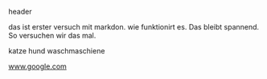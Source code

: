 header

das ist erster versuch mit markdon.
wie funktionirt es. Das bleibt spannend.
So versuchen wir das mal.

katze
hund
waschmaschiene

www.google.com


